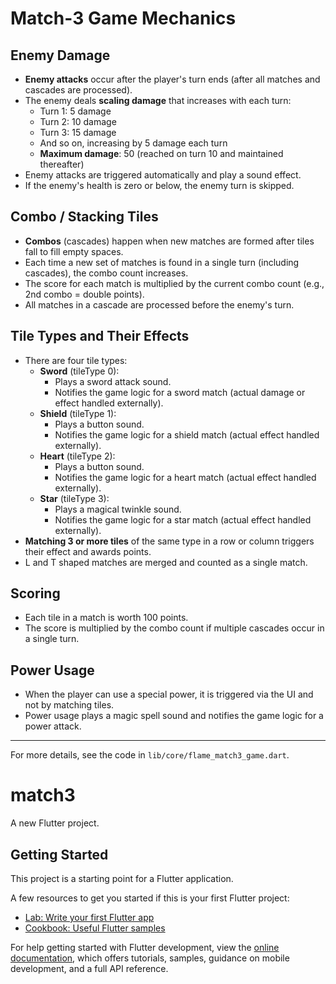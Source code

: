 # Match-3 Game Mechanics

## Enemy Damage
- **Enemy attacks** occur after the player's turn ends (after all matches and cascades are processed).
- The enemy deals **scaling damage** that increases with each turn:
  - Turn 1: 5 damage
  - Turn 2: 10 damage  
  - Turn 3: 15 damage
  - And so on, increasing by 5 damage each turn
  - **Maximum damage**: 50 (reached on turn 10 and maintained thereafter)
- Enemy attacks are triggered automatically and play a sound effect.
- If the enemy's health is zero or below, the enemy turn is skipped.

## Combo / Stacking Tiles
- **Combos** (cascades) happen when new matches are formed after tiles fall to fill empty spaces.
- Each time a new set of matches is found in a single turn (including cascades), the combo count increases.
- The score for each match is multiplied by the current combo count (e.g., 2nd combo = double points).
- All matches in a cascade are processed before the enemy's turn.

## Tile Types and Their Effects
- There are four tile types:
  - **Sword** (tileType 0):
    - Plays a sword attack sound.
    - Notifies the game logic for a sword match (actual damage or effect handled externally).
  - **Shield** (tileType 1):
    - Plays a button sound.
    - Notifies the game logic for a shield match (actual effect handled externally).
  - **Heart** (tileType 2):
    - Plays a button sound.
    - Notifies the game logic for a heart match (actual effect handled externally).
  - **Star** (tileType 3):
    - Plays a magical twinkle sound.
    - Notifies the game logic for a star match (actual effect handled externally).
- **Matching 3 or more tiles** of the same type in a row or column triggers their effect and awards points.
- L and T shaped matches are merged and counted as a single match.

## Scoring
- Each tile in a match is worth 100 points.
- The score is multiplied by the combo count if multiple cascades occur in a single turn.

## Power Usage
- When the player can use a special power, it is triggered via the UI and not by matching tiles.
- Power usage plays a magic spell sound and notifies the game logic for a power attack.

---
For more details, see the code in `lib/core/flame_match3_game.dart`.
# match3

A new Flutter project.

## Getting Started

This project is a starting point for a Flutter application.

A few resources to get you started if this is your first Flutter project:

- [Lab: Write your first Flutter app](https://docs.flutter.dev/get-started/codelab)
- [Cookbook: Useful Flutter samples](https://docs.flutter.dev/cookbook)

For help getting started with Flutter development, view the
[online documentation](https://docs.flutter.dev/), which offers tutorials,
samples, guidance on mobile development, and a full API reference.

